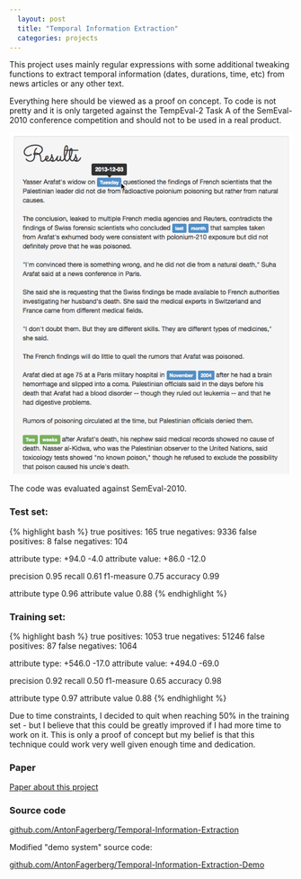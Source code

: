 ```yaml
---
  layout: post
  title: "Temporal Information Extraction"
  categories: projects
---
```


This project uses mainly regular expressions with some additional tweaking functions to extract temporal information (dates, durations, time, etc) from news articles or any other text.

Everything here should be viewed as a proof on concept. To code is not pretty and it is only targeted against the TempEval-2 Task A of the SemEval-2010 conference competition and should not to be used in a real product.

![screenshot](/images/projects/temporal.png)

The code was evaluated against SemEval-2010.

### Test set:

{% highlight bash %}
true positives:   165
true negatives:   9336
false positives:  8
false negatives:  104

attribute type: +94.0 -4.0
attribute value: +86.0 -12.0

precision   0.95
recall      0.61
f1-measure  0.75
accuracy    0.99

attribute type       0.96
attribute value      0.88
{% endhighlight %}

### Training set:

{% highlight bash %}
true positives:   1053
true negatives:   51246
false positives:  87
false negatives:  1064

attribute type: +546.0 -17.0
attribute value: +494.0 -69.0

precision   0.92
recall      0.50
f1-measure  0.65
accuracy    0.98

attribute type       0.97
attribute value      0.88
{% endhighlight %}

Due to time constraints, I decided to quit when reaching 50% in the training set - but I believe that this could be greatly improved if I had more time to work on it. This is only a proof of concept but my belief is that this technique could work very well given enough time and dedication.

### Paper
[Paper about this project](/files/tempex_anton_fagerberg.pdf)

### Source code

[github.com/AntonFagerberg/Temporal-Information-Extraction](https://github.com/AntonFagerberg/Temporal-Information-Extraction)

Modified "demo system" source code:

[github.com/AntonFagerberg/Temporal-Information-Extraction-Demo](https://github.com/AntonFagerberg/Temporal-Information-Extraction-Demo)

